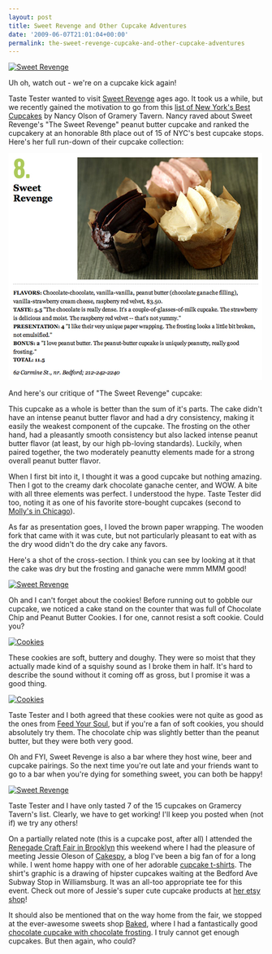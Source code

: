 ```yaml
---
layout: post
title: Sweet Revenge and Other Cupcake Adventures
date: '2009-06-07T21:01:04+00:00'
permalink: the-sweet-revenge-cupcake-and-other-cupcake-adventures
---
```

<a href="http://www.flickr.com/photos/kstar810/3603485544/"><img src="http://farm3.static.flickr.com/2192/3603485544_124ce867fb.jpg?v=0" alt="Sweet Revenge" /></a>

Uh oh, watch out - we're on a cupcake kick again!

Taste Tester wanted to visit <a href="http://www.sweetrevengenyc.com/">Sweet Revenge</a> ages ago. It took us a while, but we recently gained the motivation to go from this <a href="http://nymag.com/daily/food/2009/04/cupcakes.html#photo=1">list of New York's Best Cupcakes</a> by Nancy Olson of Gramery Tavern. Nancy raved about Sweet Revenge's "The Sweet Revenge" peanut butter cupcake and ranked the cupcakery at an honorable 8th place out of 15 of NYC's best cupcake stops. Here's her full run-down of their cupcake collection:

<a href="http://nymag.com/daily/food/2009/04/cupcakes.html#photo=8"><img src='images/uploads/2009/06/sweet.jpg' alt='Sweet Revenge' /></a>

And here's our critique of "The Sweet Revenge" cupcake:

This cupcake as a whole is better than the sum of it's parts. The cake didn't have an intense peanut butter flavor and had a dry consistency, making it easily the weakest component of the cupcake. The frosting on the other hand, had a pleasantly smooth consistency but also lacked intense peanut butter flavor (at least, by our high pb-loving standards). Luckily, when paired together, the two moderately peanutty elements made for a strong overall peanut butter flavor. 

When I first bit into it, I thought it was a good cupcake but nothing amazing. Then I got to the creamy dark chocolate ganache center, and WOW. A bite with all three elements was perfect. I understood the hype. Taste Tester did too, noting it as one of his favorite store-bought cupcakes (second to <a href="http://www.cpbgallery.com/2009/06/01/i-♥-chicago/">Molly's in Chicago</a>).

As far as presentation goes, I loved the brown paper wrapping. The wooden fork that came with it was cute, but not particularly pleasant to eat with as the dry wood didn't do the dry cake any favors.

Here's a shot of the cross-section. I think you can see by looking at it that the cake was dry but the frosting and ganache were mmm MMM good!

<a href="http://www.flickr.com/photos/kstar810/3602670107/"><img src="http://farm4.static.flickr.com/3632/3602670107_a8b3fc839c.jpg?v=0" alt="Sweet Revenge" /></a>

Oh and I can't forget about the cookies! Before running out to gobble our cupcake, we noticed a cake stand on the counter that was full of Chocolate Chip and Peanut Butter Cookies. I for one, cannot resist a soft cookie. Could you?

<a href="http://www.flickr.com/photos/kstar810/3604613029/"><img src="http://farm4.static.flickr.com/3568/3604613029_2f6d8d9b10.jpg?v=0" alt="Cookies" /></a>

These cookies are soft, buttery and doughy. They were so moist that they actually made kind of a squishy sound as I broke them in half. It's hard to describe the sound without it coming off as gross, but I promise it was a good thing.

<a href="http://www.flickr.com/photos/kstar810/3605428436/in/photostream/"><img src="http://farm4.static.flickr.com/3644/3605428436_4ef4e40e84.jpg?v=0" alt="Cookies" /></a>

Taste Tester and I both agreed that these cookies were not quite as good as the ones from <a href="http://www.feedyoursoulcookies.com/">Feed Your Soul</a>, but if you're a fan of soft cookies, you should absolutely try them. The chocolate chip was slightly better than the peanut butter, but they were both very good.

Oh and FYI, Sweet Revenge is also a bar where they host wine, beer and cupcake pairings. So the next time you're out late and your friends want to go to a bar when you're dying for something sweet, you can both be happy!

<a href="http://www.flickr.com/photos/kstar810/3603484206/in/photostream/"><img src="http://farm3.static.flickr.com/2473/3603484206_b72e148e67.jpg?v=0" alt="Sweet Revenge" /></a>

Taste Tester and I have only tasted 7 of the 15 cupcakes on Gramercy Tavern's list. Clearly, we have to get working! I'll keep you posted when (not if) we try any others!

On a partially related note (this is a cupcake post, after all) I attended the <a href="http://www.renegadecraft.com/brooklyn?site=bk">Renegade Craft Fair in Brooklyn</a> this weekend where I had the pleasure of meeting Jessie Oleson of <a href="http://www.cakespy.com/">Cakespy</a>, a blog I've been a big fan of for a long while. I went home happy with one of her adorable <a href="http://www.etsy.com/view_listing.php?listing_id=20032721">cupcake t-shirts</a>. The shirt's graphic is a drawing of hipster cupcakes waiting at the Bedford Ave Subway Stop in Williamsburg. It was an all-too appropriate tee for this event. Check out more of Jessie's super cute cupcake products at <a href="http://www.etsy.com/shop.php?user_id=5243382">her etsy shop</a>!

It should also be mentioned that on the way home from the fair, we stopped at the ever-awesome sweets shop <a href="http://bakednyc.com/">Baked</a>, where I had a fantastically good <a href="http://nymag.com/daily/food/2009/04/cupcakes.html#photo=6">chocolate cupcake with chocolate frosting</a>. I truly cannot get enough cupcakes. But then again, who could?
